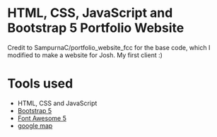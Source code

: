 HTML, CSS, JavaScript and Bootstrap 5 Portfolio Website
=======
Credit to SampurnaC/portfolio_website_fcc for the base code, which I modified to make a website for Josh. My first client :)

# Tools used #
* HTML, CSS and JavaScript
* [Bootstrap 5](https://getbootstrap.com/docs/5.0/getting-started/introduction/)
* [Font Awesome 5](https://fontawesome.com/)
* [google map](https://www.embed-map.com/)


